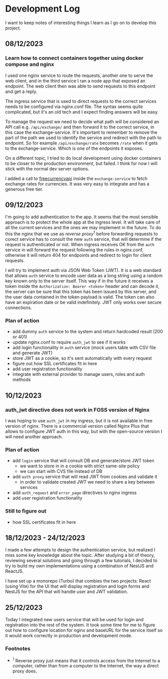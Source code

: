 # Development Log

I want to keep notes of interesting things I learn as I go on to develop this
project.

## 08/12/2023

### Learn how to connect containers together using docker compose and nginx

I used one nginx service to route the requests, another one to serve the web
client, and in the third service I ran a node app that exposed an endpoint. The
web client then was able to send requests to this endpoint and get a reply.

The ingress service that is used to direct requests to the correct services
needs to be configured via nginx.conf file. The syntax seems quite complicated,
but it's an old tech and I expect finding answers will be easy.

To manage the request we need to decide what path will be considered an API call
e.g. `/api/exchange/` and then forward it to the correct service, in this case
the exchange-service. It's important to remember to remove the part of the path
we used to identify the service and redirect with the path to endpoint. So for
example `/api/exchange/rate` becomes `/rate` when it gets to the
exchange-service. Which is one of the endpoints it exposes.

On a different topic, I tried to do local development using docker containers to
be closer to the production environment, but failed. I think for now I will
stick with the normal dev server options.

I added a call to [freecurrencyapi](https://freecurrencyapi.com/) inside the
`exchange-service` to fetch exchange rates for currencies. It was very easy to
integrate and has a generous free tier.

## 09/12/2023

I'm going to add authentication to the app. It seems that the most sensible
approach is to protect the whole app at the ingress level. It will take care of
all the current services and the ones we may implement in the future.
To do this the nginx that we use as _reverse proxy_<sup>1</sup> before forwarding
requests to corect service has to consult the new `auth` service, that will
determine if the request is authenticated or not. When ingress receives OK from
the `auth` service in will forward the request following the rules in
nginx.conf, otherwise it will return 404 for endpoints and redirect to login for
client requests.

I will try to implement auth via JSON Web Token (JWT). It is a web standard that
allows `auth` service to encode user data as a long string using a
random key known only to the server itself. This way if in the future it receives
a token inside the `Authorization: Bearer <token>` header and can decode
it, the server can be sure that this token has been issued by this server, and
the user data contained in the token payload is valid. The token can also have
an expiration date or be valid indefinitely. JWT only works over secure
connections.

### Plan of action

- add dummy `auth` service to the system and return hardcoded result (200 or 401)
- update nginx.conf to require `auth_jwt` to see if it works
- add login functionality in `auth` service (mock users table with CSV file and
  generate JWT)
- store JWT as a cookie, so it's sent automatically with every request
- figure out how SSL certificates fit in here
- add user registration functionality
- integrate with external provider to manage users, roles and auth methods

## 10/12/2023

### auth_jwt directive does not work in FOSS version of Nginx

I was hoping to use `auth_jwt` in my ingress, but it is not available in free
version of nginx. There is a commercial version called Nginx Plus that
allows to configure JWT auth in this way, but with the open-source version
I will need another approach.

### Plan of action

- add `login` service that will consult DB and generate/store JWT token
  - we want to store in in a cookie with strict same-site policy
  - we can start with CVS file instead of DB
- add `auth proxy` service that will read JWT from cookies and validate it
  - in order to validate created JWT we need to share a key between services
- add `auth_request` and `error_page` directives to nginx ingress
- add user registration functionality

### Still to figure out

- how SSL certificates fit in here

## 18/12/2023 - 24/12/2023

I made a few attempts to design the authentication service, but realized I
miss some key knowledge about the topic. After studying a bit of theory,
reviewing several solutions and going through a few tutorials, I decided
to try to build my own implementations using a combination of NestJS and ReactJS.

I have set up a monorepo (Turbo) that combies the two projects:
React (using Vite) for the UI that will display registration and login forms
and NestJS for the API that will handle user and JWT validation.

## 25/12/2023

Today I integrated new users service that will be used for login and
registration into the rest of the system. It took some time for me to figure out
how to configure location for nginx and baseURL for the service itself so it
would work correctly in production and development mode.

### Footnotes

- <sup>1</sup> Reverse proxy just means that it controls access from the Internet to a computer,
  rather than from a computer to the Internet, the way a direct proxy does.
